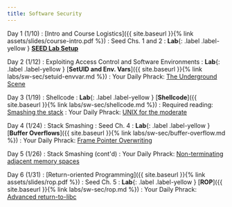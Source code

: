 ```yaml
---
title: Software Security
---
```


Day 1 (1/10)
: [Intro and Course Logistics]({{ site.baseurl }}{% link assets/slides/course-intro.pdf %})
  : Seed Chs. 1 and 2
: **Lab**{: .label .label-yellow } [**SEED Lab Setup**](https://seedsecuritylabs.org/labsetup.html)

Day 2 (1/12)
: Exploiting Access Control and Software Environments
: **Lab**{: .label .label-yellow } [**SetUID and Env. Vars**]({{ site.baseurl }}{% link labs/sw-sec/setuid-envvar.md %})
: Your Daily Phrack: [The Underground Scene](http://phrack.org/issues/64/4.html)

Day 3 (1/19)
: Shellcode
: **Lab**{: .label .label-yellow } [**Shellcode**]({{ site.baseurl }}{% link labs/sw-sec/shellcode.md %})
: Required reading: [Smashing the stack](https://github.com/rootkiter/phrack/blob/master/phrack49/14.txt)
: Your Daily Phrack: [UNIX for the moderate](http://phrack.org/issues/18/6.html)

Day 4 (1/24)
: Stack Smashing
  : Seed Ch. 4
: **Lab**{: .label .label-yellow } [**Buffer Overflows**]({{ site.baseurl }}{% link labs/sw-sec/buffer-overflow.md %})
: Your Daily Phrack: [Frame Pointer Overwriting](http://phrack.org/issues/55/8.html)


Day 5 (1/26)
: Stack Smashing (cont'd)
: Your Daily Phrack: [Non-terminating adjacent memory spaces](http://phrack.org/issues/56/14.html#article)

Day 6 (1/31)
: [Return-oriented Programming]({{ site.baseurl }}{% link assets/slides/rop.pdf %})
  : Seed Ch. 5
: **Lab**{: .label .label-yellow } [**ROP**]({{ site.baseurl }}{% link labs/sw-sec/rop.md %})
: Your Daily Phrack: [Advanced return-to-libc](http://phrack.org/issues/58/4.html)
